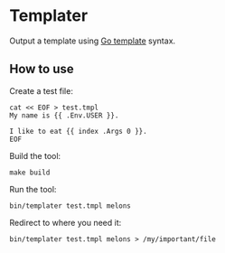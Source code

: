 # Templater

Output a template using [Go template](https://pkg.go.dev/text/template) syntax.

## How to use

Create a test file:

```
cat << EOF > test.tmpl
My name is {{ .Env.USER }}.

I like to eat {{ index .Args 0 }}.
EOF
```

Build the tool:
```
make build
```

Run the tool:
```
bin/templater test.tmpl melons
```

Redirect to where you need it:
```
bin/templater test.tmpl melons > /my/important/file
```
